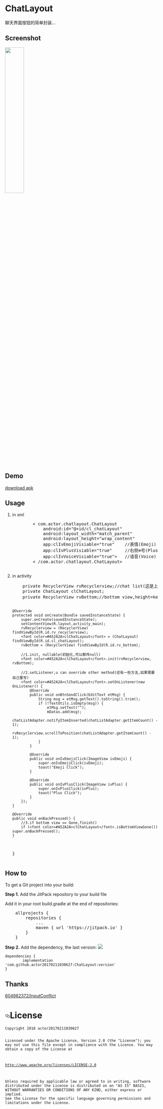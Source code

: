 # ChatLayout
聊天界面按钮的简单封装...

## Screenshot
<img src="captures/example.gif" width=35%></img>

## Demo
<a href="https://github.com/actor20170211030627/ChatLayout/blob/master/captures/app-debug.apk" target="_blank">download apk</a>

## Usage
<ol>
	<li> in xml
	<pre>
		< com.actor.chatlayout.ChatLayout
		    android:id="@+id/cl_chatLayout"
		    android:layout_width="match_parent"
		    android:layout_height="wrap_content"
		    app:clIvEmojiVisiable="true"	//表情(Emoji) Visiable(true default)
		    app:clIvPlusVisiable="true"		//右侧⊕号(Plus) Visiable(true default)
		    app:clIvVoiceVisiable="true">	//语音(Voice) Visiable(true default)
		< /com.actor.chatlayout.ChatLayout>
	</pre>
	</li>
	<li>in activity
<pre>
    private RecyclerView rvRecyclerview;//chat list(这是上面的聊天列表)
    private ChatLayout clChatLayout;
    private RecyclerView rvBottom;//bottom view,height=keyboard's height(这是下面的view,会动态设置和键盘一样的高度)

    @Override
    protected void onCreate(Bundle savedInstanceState) {
        super.onCreate(savedInstanceState);
        setContentView(R.layout.activity_main);
        rvRecyclerview = (RecyclerView) findViewById(R.id.rv_recyclerview);
        <font color=#A52A2A>clChatLayout</font> = (ChatLayout) findViewById(R.id.cl_chatLayout);
        rvBottom = (RecyclerView) findViewById(R.id.rv_bottom);

        //1.init, nullable(初始化,可以都传null)
        <font color=#A52A2A>clChatLayout</font>.init(rvRecyclerview, rvBottom);

        //2.setListener,u can override other method(还有一些方法,如果需要自己重写)
        <font color=#A52A2A>clChatLayout</font>.setOnListener(new OnListener() {
            @Override
            public void onBtnSendClick(EditText etMsg) {
                String msg = etMsg.getText().toString().trim();
                if (!TextUtils.isEmpty(msg)) {
                    etMsg.setText("");
                    mDatas.add(msg);
                    chatListAdapter.notifyItemInserted(chatListAdapter.getItemCount() - 1);
                    rvRecyclerview.scrollToPosition(chatListAdapter.getItemCount() - 1);
                }
            }

            @Override
            public void onIvEmojiClick(ImageView ivEmoji) {
                super.onIvEmojiClick(ivEmoji);
                toast("Emoji Click");
            }

            @Override
            public void onIvPlusClick(ImageView ivPlus) {
                super.onIvPlusClick(ivPlus);
                toast("Plus Click");
            }
        });
    }

    @Override
    public void onBackPressed() {
        //3.if bottom view == Gone,finish()
        if (<font color=#A52A2A>clChatLayout</font>.isBottomViewGone()) super.onBackPressed();
    }
}
</pre>
	</li>
</ol>


## How to
To get a Git project into your build:

**Step 1.** Add the JitPack repository to your build file

Add it in your root build.gradle at the end of repositories:
<pre>
	allprojects {
		repositories {
			...
			maven { url 'https://jitpack.io' }
		}
	}
</pre>


**Step 2.** Add the dependency, the last version:
[![](https://jitpack.io/v/actor20170211030627/ChatLayout.svg)](https://jitpack.io/#actor20170211030627/ChatLayout)

	dependencies {
	        implementation 'com.github.actor20170211030627:ChatLayout:version'
	}

## Thanks
<a href="https://github.com/604982372/InputConflict" target="_blank">604982372/InputConflict</a>

<h1><a id="user-content-license" class="anchor" aria-hidden="true" href="#license"><svg class="octicon octicon-link" viewBox="0 0 16 16" version="1.1" width="16" height="16" aria-hidden="true"><path fill-rule="evenodd" d="M4 9h1v1H4c-1.5 0-3-1.69-3-3.5S2.55 3 4 3h4c1.45 0 3 1.69 3 3.5 0 1.41-.91 2.72-2 3.25V8.59c.58-.45 1-1.27 1-2.09C10 5.22 8.98 4 8 4H4c-.98 0-2 1.22-2 2.5S3 9 4 9zm9-3h-1v1h1c1 0 2 1.22 2 2.5S13.98 12 13 12H9c-.98 0-2-1.22-2-2.5 0-.83.42-1.64 1-2.09V6.25c-1.09.53-2 1.84-2 3.25C6 11.31 7.55 13 9 13h4c1.45 0 3-1.69 3-3.5S14.5 6 13 6z"></path></svg></a>License</h1>
<pre><code>Copyright 2018 actor20170211030627

Licensed under the Apache License, Version 2.0 (the "License");
you may not use this file except in compliance with the License.
You may obtain a copy of the License at

   http://www.apache.org/licenses/LICENSE-2.0

Unless required by applicable law or agreed to in writing, software
distributed under the License is distributed on an "AS IS" BASIS,
WITHOUT WARRANTIES OR CONDITIONS OF ANY KIND, either express or implied.
See the License for the specific language governing permissions and
limitations under the License.
</code></pre>